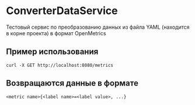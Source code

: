 # ConverterDataService
Тестовый сервис по преобразованию данных из файла YAML (находится в корне проекта) в формат OpenMetrics

## Пример использования 
```
curl -X GET http://localhost:8080/metrics
```

## Возвращаются данные в формате 
```
<metric name>{<label name>=<label value>, ...}
```
